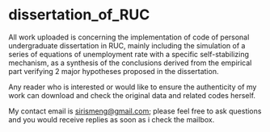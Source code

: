 # dissertation_of_RUC
All work uploaded is concerning the implementation of code of personal undergraduate dissertation in RUC, mainly including the simulation of a series of equations of unemployment rate with a specific self-stabilizing mechanism, as a synthesis of the conclusions derived from the empirical part verifying 2 major hypotheses proposed in the dissertation.  

Any reader who is interested or would like to ensure the authenticity of my work can download and check the original data and related codes herself. 

My contact email is sirismeng@gmail.com; please feel free to ask questions and you would receive replies as soon as i check the mailbox.
